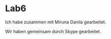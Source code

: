 # Lab6
Ich habe zusammen mit Miruna Danila gearbeitet.

Wir haben gemeinsam durch Skype gearbeitet.
